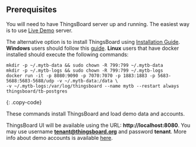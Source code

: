 ## Prerequisites

You will need to have ThingsBoard server up and running. 
The easiest way is to use [Live Demo](https://demo.thingsboard.io/signup) server.

The alternative option is to install ThingsBoard using [Installation Guide](/docs/user-guide/install/installation-options/). 
**Windows** users should follow this [guide](/docs/user-guide/install/docker-windows/). **Linux** users that have docker installed should execute the following commands:

```
mkdir -p ~/.mytb-data && sudo chown -R 799:799 ~/.mytb-data
mkdir -p ~/.mytb-logs && sudo chown -R 799:799 ~/.mytb-logs
docker run -it -p 8080:9090 -p 7070:7070 -p 1883:1883 -p 5683-5688:5683-5688/udp -v ~/.mytb-data:/data \
-v ~/.mytb-logs:/var/log/thingsboard --name mytb --restart always thingsboard/tb-postgres
``` 
{: .copy-code}

These commands install ThingsBoard and load demo data and accounts.

ThingsBoard UI will be available using the URL: **http://localhost:8080**.
You may use username **tenant@thingsboard.org** and password **tenant**. 
More info about demo accounts is available [here](/docs/samples/demo-account/). 



